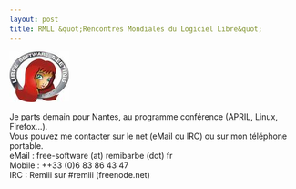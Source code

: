 ```yaml
---
layout: post
title: RMLL &quot;Rencontres Mondiales du Logiciel Libre&quot;
---
```


<img src="/assets/images/blog/Logos/RMLL2009.jpg" alt="" />  


Je parts demain pour Nantes, au programme conférence (APRIL, Linux, Firefox...).  
Vous pouvez me contacter sur le net (eMail ou IRC) ou sur mon téléphone portable.  
eMail : free-software (at) remibarbe (dot) fr  
Mobile : ++33 (0)6 83 86 43 47  
IRC : Remiii sur #remiii (freenode.net)